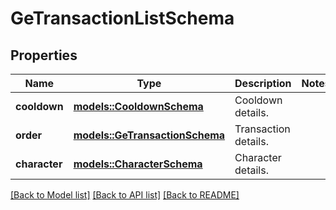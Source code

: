 # GeTransactionListSchema

## Properties

Name | Type | Description | Notes
------------ | ------------- | ------------- | -------------
**cooldown** | [**models::CooldownSchema**](CooldownSchema.md) | Cooldown details. | 
**order** | [**models::GeTransactionSchema**](GETransactionSchema.md) | Transaction details. | 
**character** | [**models::CharacterSchema**](CharacterSchema.md) | Character details. | 

[[Back to Model list]](../README.md#documentation-for-models) [[Back to API list]](../README.md#documentation-for-api-endpoints) [[Back to README]](../README.md)


